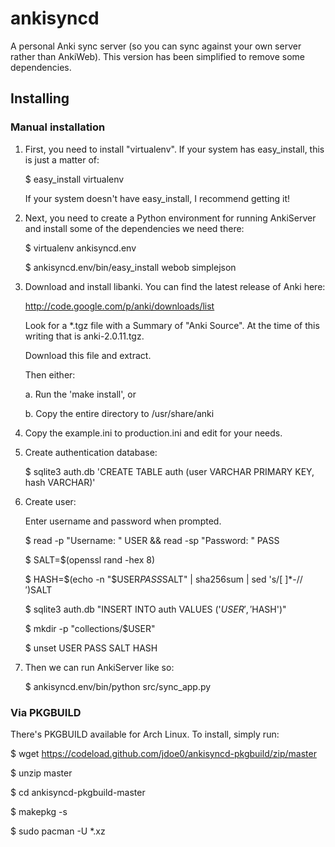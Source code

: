 ankisyncd
=========

A personal Anki sync server (so you can sync against your own server rather than
AnkiWeb). This version has been simplified to remove some dependencies.

Installing
----------

### Manual installation

1. First, you need to install "virtualenv".  If your system has easy_install, this is
   just a matter of:

      $ easy_install virtualenv

   If your system doesn't have easy_install, I recommend getting it!

2. Next, you need to create a Python environment for running AnkiServer and install some of
   the dependencies we need there:

      $ virtualenv ankisyncd.env

      $ ankisyncd.env/bin/easy_install webob simplejson

3. Download and install libanki.  You can find the latest release of Anki here:

   http://code.google.com/p/anki/downloads/list

   Look for a *.tgz file with a Summary of "Anki Source".  At the time of this writing
   that is anki-2.0.11.tgz.

   Download this file and extract.

   Then either:

      a. Run the 'make install', or

      b. Copy the entire directory to /usr/share/anki

4. Copy the example.ini to production.ini and edit for your needs.

5. Create authentication database:

      $ sqlite3 auth.db 'CREATE TABLE auth (user VARCHAR PRIMARY KEY, hash VARCHAR)'

6. Create user:

      Enter username and password when prompted.

      $ read -p "Username: " USER && read -sp "Password: " PASS

      $ SALT=$(openssl rand -hex 8)

      $ HASH=$(echo -n "$USER$PASS$SALT" | sha256sum | sed 's/[ ]*-$//')$SALT

      $ sqlite3 auth.db "INSERT INTO auth VALUES ('$USER', '$HASH')"

      $ mkdir -p "collections/$USER"

      $ unset USER PASS SALT HASH

7. Then we can run AnkiServer like so:

      $ ankisyncd.env/bin/python src/sync_app.py
      
### Via PKGBUILD

There's PKGBUILD available for Arch Linux. To install, simply run:

   $ wget https://codeload.github.com/jdoe0/ankisyncd-pkgbuild/zip/master
      
   $ unzip master
      
   $ cd ankisyncd-pkgbuild-master
      
   $ makepkg -s
      
   $ sudo pacman -U *.xz
